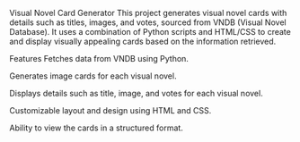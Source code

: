 Visual Novel Card Generator
This project generates visual novel cards with details such as titles, images, and votes, sourced from VNDB (Visual Novel Database). It uses a combination of Python scripts and HTML/CSS to create and display visually appealing cards based on the information retrieved.

Features
Fetches data from VNDB using Python.

Generates image cards for each visual novel.

Displays details such as title, image, and votes for each visual novel.

Customizable layout and design using HTML and CSS.

Ability to view the cards in a structured format.